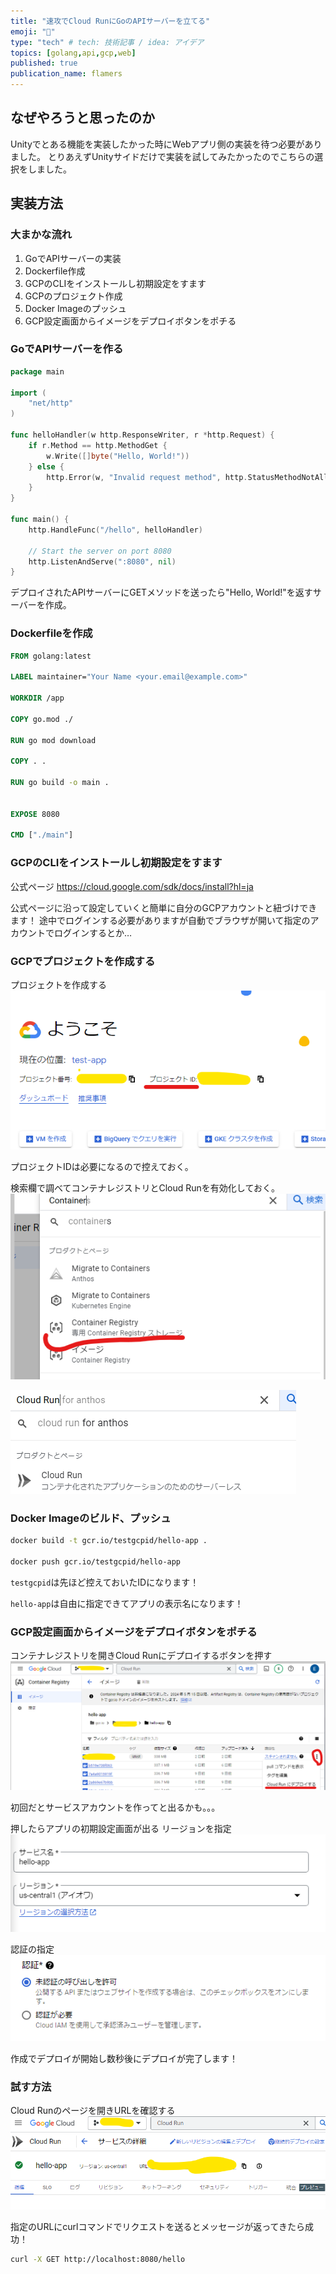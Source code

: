 ```yaml
---
title: "速攻でCloud RunにGoのAPIサーバーを立てる"
emoji: "👻"
type: "tech" # tech: 技術記事 / idea: アイデア
topics: [golang,api,gcp,web]
published: true
publication_name: flamers
---
```

## なぜやろうと思ったのか
Unityでとある機能を実装したかった時にWebアプリ側の実装を待つ必要がありました。
とりあえずUnityサイドだけで実装を試してみたかったのでこちらの選択をしました。

## 実装方法
### 大まかな流れ
1. GoでAPIサーバーの実装
2. Dockerfile作成
3. GCPのCLIをインストールし初期設定をすます
4. GCPのプロジェクト作成
5. Docker Imageのプッシュ
6. GCP設定画面からイメージをデプロイボタンをポチる

### GoでAPIサーバーを作る
```go
package main

import (
	"net/http"
)

func helloHandler(w http.ResponseWriter, r *http.Request) {
	if r.Method == http.MethodGet {
		w.Write([]byte("Hello, World!"))
	} else {
		http.Error(w, "Invalid request method", http.StatusMethodNotAllowed)
	}
}

func main() {
	http.HandleFunc("/hello", helloHandler)

	// Start the server on port 8080
	http.ListenAndServe(":8080", nil)
}
```
デプロイされたAPIサーバーにGETメソッドを送ったら"Hello, World!"を返すサーバーを作成。

### Dockerfileを作成
```Dockerfile
FROM golang:latest

LABEL maintainer="Your Name <your.email@example.com>"

WORKDIR /app

COPY go.mod ./

RUN go mod download

COPY . .

RUN go build -o main .


EXPOSE 8080

CMD ["./main"]
```

### GCPのCLIをインストールし初期設定をすます
公式ページ
https://cloud.google.com/sdk/docs/install?hl=ja

公式ページに沿って設定していくと簡単に自分のGCPアカウントと紐づけできます！
途中でログインする必要がありますが自動でブラウザが開いて指定のアカウントでログインするとか…

### GCPでプロジェクトを作成する
プロジェクトを作成する
![img.png](/images/eba7005bd03709/img.png)

プロジェクトIDは必要になるので控えておく。

検索欄で調べてコンテナレジストリとCloud Runを有効化しておく。
![img_1.png](/images/eba7005bd03709/img_1.png)

![img_2.png](/images/eba7005bd03709/img_2.png)

### Docker Imageのビルド、プッシュ

```bash
docker build -t gcr.io/testgcpid/hello-app .     

docker push gcr.io/testgcpid/hello-app
```
``testgcpid``は先ほど控えておいたIDになります！

``hello-app``は自由に指定できてアプリの表示名になります！

### GCP設定画面からイメージをデプロイボタンをポチる
コンテナレジストリを開きCloud Runにデプロイするボタンを押す
![img_3.png](/images/eba7005bd03709/img_3.png)

初回だとサービスアカウントを作ってと出るかも。。。

押したらアプリの初期設定画面が出る
リージョンを指定
![img_4.png](/images/eba7005bd03709/img_4.png)

認証の指定
![img_5.png](/images/eba7005bd03709/img_5.png)

作成でデプロイが開始し数秒後にデプロイが完了します！

### 試す方法
Cloud Runのページを開きURLを確認する
![img_6.png](/images/eba7005bd03709/img_6.png)

指定のURLにcurlコマンドでリクエストを送るとメッセージが返ってきたら成功！
```bash
curl -X GET http://localhost:8080/hello
```